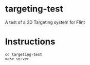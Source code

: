 # targeting-test
A test of a 3D Targeting system for Flint

# Instructions
`cd targeting-test`  
`make server`
